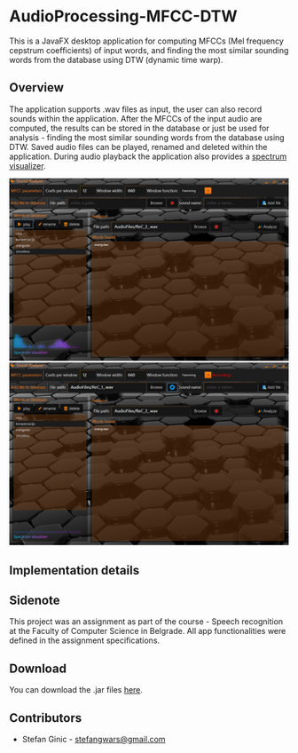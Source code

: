 # AudioProcessing-MFCC-DTW
This is a JavaFX desktop application for computing MFCCs (Mel frequency cepstrum coefficients) of input words, and finding the most similar sounding words from the database using DTW (dynamic time warp).

## Overview
The application supports .wav files as input, the user can also record sounds within the application. After the MFCCs of the input audio are computed, the results can be stored in the database or just be used for analysis - finding the most similar sounding words from the database using DTW. Saved audio files can be played, renamed and deleted within the application. During audio playback the application also provides a [spectrum visualizer](https://github.com/stefanGT44/AudioVisualizer-RealTime-Spectrogram).

![Alt text](images/mfcc.png?raw=true "")
![Alt text](images/mfcc2.png?raw=true "")

## Implementation details<br>

## Sidenote
This project was an assignment as part of the course - Speech recognition at the Faculty of Computer Science in Belgrade. All app functionalities were defined in the assignment specifications.

## Download
You can download the .jar files [here](downloads/MFCC.zip).<br>

## Contributors
- Stefan Ginic - <stefangwars@gmail.com>
